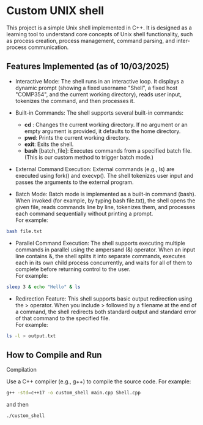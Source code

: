 # Custom UNIX shell
This project is a simple Unix shell implemented in C++. It is designed as a learning tool to understand core concepts of Unix shell functionality, such as process creation, process management, command parsing, and inter-process communication.
## Features Implemented (as of 10/03/2025)

- Interactive Mode:
  The shell runs in an interactive loop. It displays a dynamic prompt (showing a fixed username "Shell", a fixed host "COMP354", and the current working directory), reads user input, tokenizes the command, and then processes it.
    
 - Built-in Commands:
    The shell supports several built-in commands:
    - **cd** : Changes the current working directory. If no argument or an empty argument is provided, it defaults to the home directory.
    - **pwd**: Prints the current working directory.
    - **exit**: Exits the shell.
    - **bash** [batch_file]: Executes commands from a specified batch file. (This is our custom method to trigger batch mode.)

  - External Command Execution:
    External commands (e.g., ls) are executed using fork() and execvp(). The shell tokenizes user input and passes the arguments to the external program.

  - Batch Mode:
    Batch mode is implemented as a built-in command (bash). When invoked (for example, by typing bash file.txt), the shell opens the given file, reads commands line by line, tokenizes them, and processes each command sequentially without printing a prompt.\
    For example:
    
```bash
bash file.txt
```
  - Parallel Command Execution:
    The shell supports executing multiple commands in parallel using the ampersand (&) operator. When an input line contains &, the shell splits it into separate commands, executes each in its own child process concurrently, and waits for all of them to complete before returning control to the user.\
    For example:
```bash
sleep 3 & echo "Hello" & ls
```

  - Redirection Feature:
    This shell supports basic output redirection using the > operator. When you include > followed by a filename at the end of a command, the shell redirects both standard output and standard error of that command to the specified file.\
    For example:
```bash
ls -l > output.txt
```

## How to Compile and Run
Compilation

Use a C++ compiler (e.g., g++) to compile the source code. For example:

```bash
g++ -std=c++17 -o custom_shell main.cpp Shell.cpp
```
and then
```bash
./custom_shell
```
